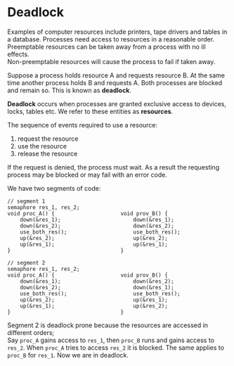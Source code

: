 # Deadlock

Examples of computer resources include printers, tape drivers and tables in a database. Processes need access to resources in a reasonable order.  
Preemptable resources can be taken away from a process with no ill effects.  
Non-preemptable resources will cause the process to fail if taken away.

Suppose a process holds resource A and requests resource B. At the same time another process holds B and requests A. Both processes are blocked and remain so. This is known as **deadlock**.

**Deadlock** occurs when processes are granted exclusive access to devices, locks, tables etc. We refer to these entities as **resources**.

The sequence of events required to use a resource:

1. request the resource
2. use the resource
3. release the resource

If the request is denied, the process must wait. As a result the requesting process may be blocked or may fail with an error code.

We have two segments of code:

```
// segment 1
semaphore res_1, res_2;
void proc_A() {                     void prov_B() {
    down(&res_1);                       down(&res_1);
    down(&res_2);                       down(&res_2);
    use_both_res();                     use_both_res();
    up(&res_2);                         up(&res_2);
    up(&res_1);                         up(&res_1);
}                                   }

// segment 2
semaphore res_1, res_2;
void proc_A() {                     void prov_B() {
    down(&res_1);                       down(&res_2);
    down(&res_2);                       down(&res_1);
    use_both_res();                     use_both_res();
    up(&res_2);                         up(&res_1);
    up(&res_1);                         up(&res_2);
}                                   }
```

Segment 2 is deadlock prone because the resources are accessed in different orders;  
Say `proc_A` gains access to `res_1`, then `proc_B` runs and gains access to `res_2`. When `proc_A` tries to access `res_2` it is blocked. The same applies to `proc_B` for `res_1`. Now we are in deadlock.

